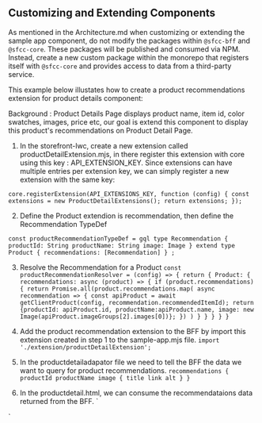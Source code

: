 ## Customizing and Extending Components

As mentioned in the Architecture.md when customizing or extending the sample app component, do not modify the packages within `@sfcc-bff` and `@sfcc-core`. These packages will be published and consumed via NPM. Instead, create a new custom package within the monorepo that registers itself with `@sfcc-core` and provides access to data from a third-party service.

This example below illustates how to create a product recommendations extension for product details component:

Background : Product Details Page displays product name, item id, color swatches, images, price etc, our goal is extend this component to display this product's recommendations on Product Detail Page. 

1. In the storefront-lwc, create a new extension called productDetailExtension.mjs, in there register this extension with core using this key : API_EXTENSION_KEY. Since extensions can have multiple entries per extension key, we can simply register a new extension with the same key: 

`core.registerExtension(API_EXTENSIONS_KEY, function (config) {
    const extensions = new ProductDetailExtensions();
    return extensions;
});`

2. Define the Product extendion is recommendation, then define the Recommendation TypeDef 

`const productRecommendationTypeDef = gql
    type Recommendation {
        productId: String
        productName: String
        image: Image
    }
    extend type Product {
        recommendations: [Recommendation]
    }
;` 

3. Resolve the Recommendation for a Product
`const productRecommendationResolver = (config) => {
    return {
        Product: {
            recommendations: async (product) => {
                if (product.recommendations) {
                    return Promise.all(product.recommendations.map( async recommendation => {
                        const apiProduct = await getClientProduct(config, recommendation.recommendedItemId);
                            return {productId: apiProduct.id, productName:apiProduct.name, image: new Image(apiProduct.imageGroups[2].images[0])};
                        })
                    )
                }
            }
        }
    }
}`

4. Add the product recommendation extension to the BFF by import this extension created in step 1 to the sample-app.mjs file. `import './extension/productDetailExtension';`

5. In the productdetailadapator file we need to tell the BFF the data we want to query for product recommendations.
`recommendations {
                    productId
                    productName
                    image {
                        title
                        link
                        alt
                        }
                }`

6. In the productdetail.html, we can consume the recommendataions data returned from the BFF.
` <!-- Product Recommendations -->
<template if:true={product.recommendations}>
    <div class="recommendation">
        <template for:each={product.recommendations} for:item="recommendation">
            <div class='col-6 col-sm-4 grid-gutter' key={recommendation.productId} >
                <div class='product' >
                    <commerce-product-tile product={recommendation}></commerce-product-tile>
                </div>
            </div>
        </template>
    </div>
</template>`

